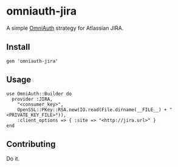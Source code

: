 omniauth-jira
=============

A simple [OmniAuth](https://github.com/intridea/omniauth) strategy for Atlassian JIRA.

Install
-------

    gem 'omniauth-jira'

Usage
-----

    use OmniAuth::Builder do
      provider :JIRA, 
        "<consumer_key>", 
        OpenSSL::PKey::RSA.new(IO.read(File.dirname(__FILE__) + "<PRIVATE_KEY_FILE>")),
        :client_options => { :site => "<http://jira.url>" }
    end

Contributing
------------

Do it.
